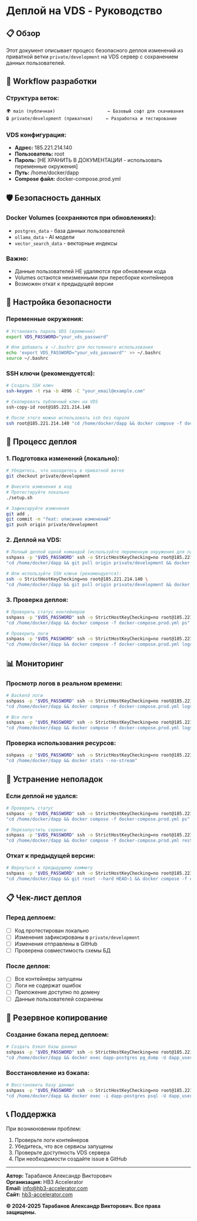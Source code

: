 # Деплой на VDS - Руководство

## 📋 Обзор

Этот документ описывает процесс безопасного деплоя изменений из приватной ветки `private/development` на VDS сервер с сохранением данных пользователей.

## 🔄 Workflow разработки

### Структура веток:
```
🌍 main (публичная)                    ← Базовый софт для скачивания
🔒 private/development (приватная)     ← Разработка и тестирование
```

### VDS конфигурация:
- **Адрес:** 185.221.214.140
- **Пользователь:** root
- **Пароль:** [НЕ ХРАНИТЬ В ДОКУМЕНТАЦИИ - использовать переменные окружения]
- **Путь:** /home/docker/dapp
- **Compose файл:** docker-compose.prod.yml

## 🛡️ Безопасность данных

### Docker Volumes (сохраняются при обновлениях):
- `postgres_data` - база данных пользователей
- `ollama_data` - AI модели
- `vector_search_data` - векторные индексы

### Важно:
- Данные пользователей НЕ удаляются при обновлении кода
- Volumes остаются неизменными при пересборке контейнеров
- Возможен откат к предыдущей версии

## 🔐 Настройка безопасности

### Переменные окружения:

```bash
# Установить пароль VDS (временно)
export VDS_PASSWORD="your_vds_password"

# Или добавить в ~/.bashrc для постоянного использования
echo 'export VDS_PASSWORD="your_vds_password"' >> ~/.bashrc
source ~/.bashrc
```

### SSH ключи (рекомендуется):

```bash
# Создать SSH ключ
ssh-keygen -t rsa -b 4096 -C "your_email@example.com"

# Скопировать публичный ключ на VDS
ssh-copy-id root@185.221.214.140

# После этого можно использовать ssh без пароля
ssh root@185.221.214.140 "cd /home/docker/dapp && docker compose -f docker-compose.prod.yml ps"
```

## 🚀 Процесс деплоя

### 1. Подготовка изменений (локально):

```bash
# Убедитесь, что находитесь в приватной ветке
git checkout private/development

# Внесите изменения в код
# Протестируйте локально
./setup.sh

# Зафиксируйте изменения
git add .
git commit -m "feat: описание изменений"
git push origin private/development
```

### 2. Деплой на VDS:

```bash
# Полный деплой одной командой (используйте переменную окружения для пароля)
sshpass -p "$VDS_PASSWORD" ssh -o StrictHostKeyChecking=no root@185.221.214.140 \
"cd /home/docker/dapp && git pull origin private/development && docker compose -f docker-compose.prod.yml up -d --build && docker exec dapp-backend yarn migrate"

# Или используйте SSH ключи (рекомендуется):
ssh -o StrictHostKeyChecking=no root@185.221.214.140 \
"cd /home/docker/dapp && git pull origin private/development && docker compose -f docker-compose.prod.yml up -d --build && docker exec dapp-backend yarn migrate"
```

### 3. Проверка деплоя:

```bash
# Проверить статус контейнеров
sshpass -p "$VDS_PASSWORD" ssh -o StrictHostKeyChecking=no root@185.221.214.140 \
"cd /home/docker/dapp && docker compose -f docker-compose.prod.yml ps"

# Проверить логи
sshpass -p "$VDS_PASSWORD" ssh -o StrictHostKeyChecking=no root@185.221.214.140 \
"cd /home/docker/dapp && docker compose -f docker-compose.prod.yml logs backend"
```

## 📊 Мониторинг

### Просмотр логов в реальном времени:

```bash
# Backend логи
sshpass -p "$VDS_PASSWORD" ssh -o StrictHostKeyChecking=no root@185.221.214.140 \
"cd /home/docker/dapp && docker compose -f docker-compose.prod.yml logs -f backend"

# Все логи
sshpass -p "$VDS_PASSWORD" ssh -o StrictHostKeyChecking=no root@185.221.214.140 \
"cd /home/docker/dapp && docker compose -f docker-compose.prod.yml logs -f"
```

### Проверка использования ресурсов:

```bash
sshpass -p "$VDS_PASSWORD" ssh -o StrictHostKeyChecking=no root@185.221.214.140 \
"cd /home/docker/dapp && docker stats --no-stream"
```

## 🔧 Устранение неполадок

### Если деплой не удался:

```bash
# Проверить статус
sshpass -p "$VDS_PASSWORD" ssh -o StrictHostKeyChecking=no root@185.221.214.140 \
"cd /home/docker/dapp && docker compose -f docker-compose.prod.yml ps"

# Перезапустить сервисы
sshpass -p "$VDS_PASSWORD" ssh -o StrictHostKeyChecking=no root@185.221.214.140 \
"cd /home/docker/dapp && docker compose -f docker-compose.prod.yml restart"
```

### Откат к предыдущей версии:

```bash
# Вернуться к предыдущему коммиту
sshpass -p "$VDS_PASSWORD" ssh -o StrictHostKeyChecking=no root@185.221.214.140 \
"cd /home/docker/dapp && git reset --hard HEAD~1 && docker compose -f docker-compose.prod.yml up -d --build"
```

## 📋 Чек-лист деплоя

### Перед деплоем:
- [ ] Код протестирован локально
- [ ] Изменения зафиксированы в `private/development`
- [ ] Изменения отправлены в GitHub
- [ ] Проверена совместимость схемы БД

### После деплоя:
- [ ] Все контейнеры запущены
- [ ] Логи не содержат ошибок
- [ ] Приложение доступно по домену
- [ ] Данные пользователей сохранены

## 🔄 Резервное копирование

### Создание бэкапа перед деплоем:

```bash
# Создать бэкап базы данных
sshpass -p "$VDS_PASSWORD" ssh -o StrictHostKeyChecking=no root@185.221.214.140 \
"cd /home/docker/dapp && docker exec dapp-postgres pg_dump -U dapp_user dapp_db > backup_$(date +%Y%m%d_%H%M%S).sql"
```

### Восстановление из бэкапа:

```bash
# Восстановить базу данных
sshpass -p "$VDS_PASSWORD" ssh -o StrictHostKeyChecking=no root@185.221.214.140 \
"cd /home/docker/dapp && docker exec -i dapp-postgres psql -U dapp_user dapp_db < backup_YYYYMMDD_HHMMSS.sql"
```

## 📞 Поддержка

При возникновении проблем:
1. Проверьте логи контейнеров
2. Убедитесь, что все сервисы запущены
3. Проверьте доступность VDS сервера
4. При необходимости создайте issue в GitHub

---

**Автор:** Тарабанов Александр Викторович  
**Организация:** HB3 Accelerator  
**Email:** info@hb3-accelerator.com  
**Сайт:** [hb3-accelerator.com](https://hb3-accelerator.com)

**© 2024-2025 Тарабанов Александр Викторович. Все права защищены.**
